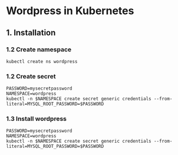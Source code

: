 # Wordpress in Kubernetes

## 1. Installation

### 1.2 Create namespace

```
kubectl create ns wordpress
```

### 1.2 Create secret

```
PASSWORD=mysecretpassword
NAMESPACE=wordpress
kubectl -n $NAMESPACE create secret generic credentials --from-literal=MYSQL_ROOT_PASSWORD=$PASSWORD
```

### 1.3 Install wordpress

```
PASSWORD=mysecretpassword
NAMESPACE=wordpress
kubectl -n $NAMESPACE create secret generic credentials --from-literal=MYSQL_ROOT_PASSWORD=$PASSWORD
```